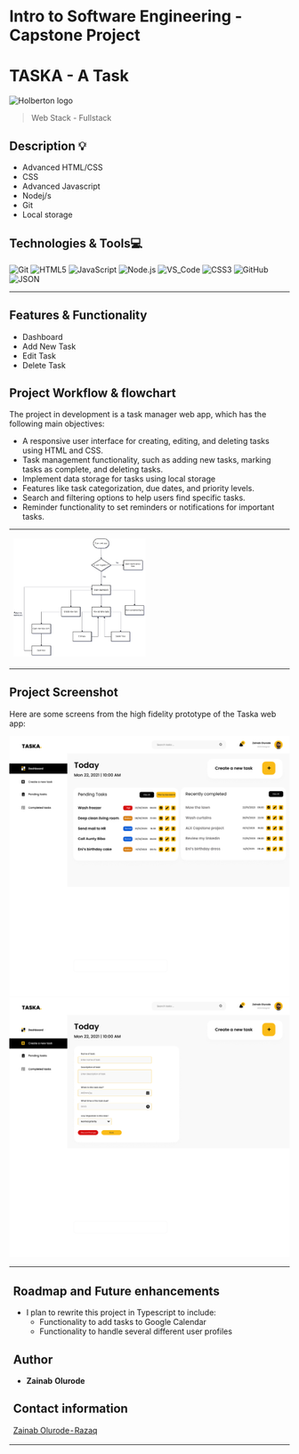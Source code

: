 # Intro to Software Engineering - Capstone Project

# TASKA - A Task

![Holberton logo](https://www.alxafrica.com/wp-content/uploads/2022/01/header-logo.png)

> Web Stack - Fullstack

## Description :bulb:

- Advanced HTML/CSS
- CSS
- Advanced Javascript
- Nodej/s
- Git
- Local storage

## Technologies & Tools:computer:

![Git](https://img.shields.io/badge/≡-Git-F05032?logo=git&style=flat-square&labelColor=282828)
![HTML5](https://img.shields.io/badge/≡-HTML5-E34F26?&style=flat-square&logo=html5&labelColor=282828)
![JavaScript](https://img.shields.io/badge/≡-JavaScript-F7DF1E?logo=javascript&style=flat-square&labelColor=282828)
![Node.js](https://img.shields.io/badge/≡-Node.js-339933?logo=Node.js&style=flat-square&labelColor=282828)
![VS_Code](https://img.shields.io/badge/≡-VS_Code-007ACC?logo=visual-studio-code&style=flat-square&logoColor=007ACC&labelColor=282828)
![CSS3](https://img.shields.io/badge/≡-CSS3-1572B6?logo=CSS3&style=flat-square&logoColor=1572B6&labelColor=282828)
![GitHub](https://img.shields.io/badge/≡-GitHub-181717?logo=GitHub&style=flat-square&labelColor=282828)
![JSON](https://img.shields.io/badge/≡-JSON-000000?logo=JSON&style=flat-square&labelColor=282828)

---

## Features & Functionality

- Dashboard
- Add New Task
- Edit Task
- Delete Task

## Project Workflow & flowchart

The project in development is a task manager web app, which has the following main objectives:

- A responsive user interface for creating, editing, and deleting tasks using HTML and CSS.
- Task management functionality, such as adding new tasks, marking tasks as complete, and deleting tasks.
- Implement data storage for tasks using local storage
- Features like task categorization, due dates, and priority levels.
- Search and filtering options to help users find specific tasks.
- Reminder functionality to set reminders or notifications for important tasks.

<table>
<tr>
<td valign="top" width="50%">

![Flow Chart](images/flowchart.png)</td>

<td valign="top" width="50%">

</td>
</tr>
</table>

## Project Screenshot

Here are some screens from the high fidelity prototype of the Taska web app:

![figma file](images/dashboard.jpg)
![figma file](images/newtask.jpg)

<table>
<tr>
<td valign="top" width="50%">

## Roadmap and Future enhancements

- I plan to rewrite this project in Typescript to include:
  - Functionality to add tasks to Google Calendar
  - Functionality to handle several different user profiles

## Author

- **Zainab Olurode**

## Contact information

[Zainab Olurode-Razaq](https://www.linkedin.com/in/zainab-olurode)
